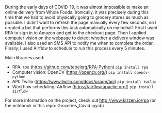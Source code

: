 During the early days of COVID-19, it was almost impossible to make an online delivery from Whole Foods. Ironically, it was precisely during this time that we had to avoid physically going to grocery stores as much as possible. I didn't want to refresh the page manually every few seconds, so I created a bot that performs this task automatically on my behalf. First I used RPA to sign in to Amazon and get to the checkout page. Then I applied computer vision on the webpage to detect whether a delivery window was available. I also used an SMS API to notify me when to complete the order. Finally, I used Airflow to schedule to run this process every 5 minutes. 

Main libraries used: <br>
- RPA: rpa (https://github.com/tebelorg/RPA-Python) `pip install rpa`
- Computer vision: OpenCV (https://opencv.org/) `pip install opencv-python`
- API: Twilio (https://www.twilio.com/docs/usage/api) `pip install twilio`
- Workflow scheduling: Airflow (https://airflow.apache.org/) `pip install airflow`

For more information on the project, check out http://www.kizzen.io/rpa (or the notebook in this repo: Groceries_Covid.ipynb)
